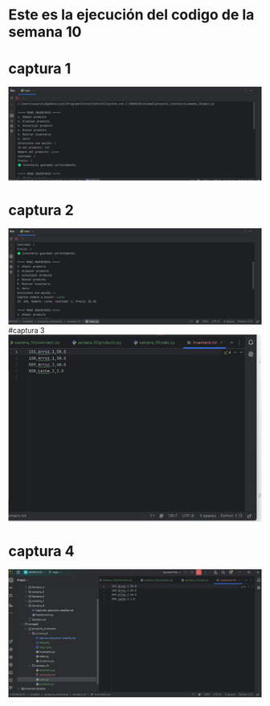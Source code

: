 # Este es la ejecución del codigo de la semana 10
# captura 1
![img.png](img.png)
# captura 2
![img_1.png](img_1.png)
#captura 3
![img_2.png](img_2.png)
# captura 4 
![img_3.png](img_3.png)
